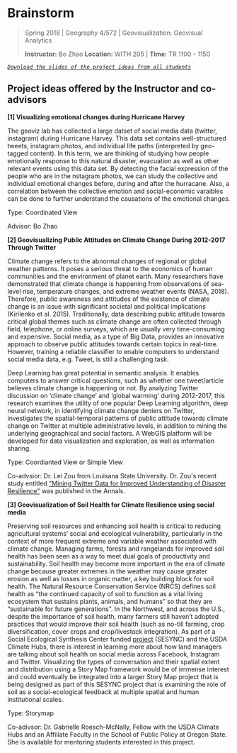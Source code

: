 # Brainstorm

> Spring 2018 | Geography 4/572 | Geovisualization: Geovisual Analytics
>
> **Instructor:** Bo Zhao  **Location:** WITH 205 | **Time:** TR 1100 - 1150


[*`Download the slides of the project ideas from all students`*](assets/3-brainstorm.pdf)


## Project ideas offered by the Instructor and co-advisors ##


**[1] Visualizing emotional changes during Hurricane Harvey**

The geoviz lab has collected a large datset of social media data (twitter, instagram) during Hurricane Harvey. This data set contains well-structured tweets, instagram photos, and individual life paths (interpreted by geo-tagged content). In this term, we are thinking of studying how people emotionally response to this natural disaster, evacuation as well as other relevant events using this data set. By detecting the facial expression of the people who are in the nstagram photos, we can study the collective and individual emotional changes before, during and after the hurracane. Also, a correlation between the collective emotion and social-economic varaibles can be done to further understand the causations of the emotional changes.

Type: Coordinated View

Advisor: Bo Zhao


**[2] Geovisualizing Public Attitudes on Climate Change During 2012-2017 Through Twitter**

Climate change refers to the abnormal changes of regional or global weather patterns. It poses a serious threat to the economics of human communities and the environment of planet earth. Many researchers have demonstrated that climate change is happening from observations of sea-level rise, temperature changes, and extreme weather events (NASA, 2018). Therefore, public awareness and attitudes of the existence of climate change is an issue with significant societal and political implications (Kirilenko et al. 2015). 
Traditionally, data describing public attitude towards critical global themes such as climate change are often collected through field, telephone, or online surveys, which are usually very time-consuming and expensive. Social media, as a type of Big Data, provides an innovative approach to observe public attitudes towards certain topics in real-time. However, training a reliable classifier to enable computers to understand social media data, e.g. Tweet, is still a challenging task. 

Deep Learning has great potential in semantic analysis. It enables computers to answer critical questions, such as whether one tweet/article believes climate change is happening or not. By analyzing Twitter discussion on ‘climate change’ and ‘global warming’ during 2012-2017, this research examines the utility of one popular Deep Learning algorithm, deep neural network, in identifying climate change deniers on Twitter, investigates the spatial-temporal patterns of public attitude towards climate change on Twitter at multiple administrative levels, in addition to mining the underlying geographical and social factors. A WebGIS platform will be developed for data visualization and exploration, as well as information sharing. 

Type: Coordianted View or Simple View

Co-advsior: Dr. Lei Zou from Louisana State University. Dr. Zou's recent study entitled ["Mining Twitter Data for Improved Understanding of Disaster Resilience"](assets/lei-annals-2018) was published in the Annals.



**[3] Geovisualization of Soil Health for Climate Resilience using social media**

Preserving soil resources and enhancing soil health is critical to reducing agricultural systems’ social and ecological vulnerability, particularly in the context of more frequent extreme and variable weather associated with climate change. Managing farms, forests and rangelands for improved soil health has been seen as a way to meet dual goals of productivity and sustainability. Soil health may become more important in the era of climate change because greater extremes in the weather may cause greater erosion as well as losses in organic matter, a key building block for soil health. The Natural Resource Conservation Service (NRCS) defines soil health as “the continued capacity of soil to function as a vital living ecosystem that sustains plants, animals, and humans” so that they are “sustainable for future generations”. In the Northwest, and across the U.S., despite the importance of soil health, many farmers still haven’t adopted practices that would improve their soil health (such as no-till farming, crop diversification, cover crops and crop/livestock integration). As part of a Social Ecological Synthesis Center funded [project](https://www.sesync.org/project/propose-a-pursuit/soil-as-a-social-ecological-feedback-mapping-the-social-and-ecological) (SESYNC) and the USDA Climate Hubs, there is interest in learning more about how land managers are talking about soil health on social media across Facebook, Instagram and Twitter. Visualizing the types of conversation and their spatial extent and distribution using a Story Map framework would be of immense interest and could eventually be integrated into a larger Story Map project that is being designed as part of this SESYNC project that is examining the role of soil as a social-ecological feedback at multiple spatial and human institutional scales.

Type: Storymap

Co-adivsor: Dr. Gabrielle Roesch-McNally, Fellow with the USDA Climate Hubs and an Affiliate Faculty in the School of Public Policy at Oregon State. She is available for mentoring students interested in this project.

